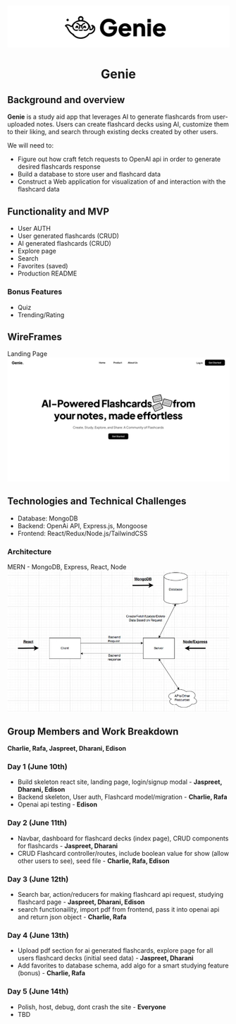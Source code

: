 <p align="center">
    <img width="1000" src="https://github.com/FlashGenie/genie-app/blob/main/big-banner.png" alt="Genie logo">
</p>
<h1 align="center"> Genie </h1>

## Background and overview
**Genie** is a study aid app that leverages AI to generate flashcards from user-uploaded notes. Users can create flashcard decks using AI, customize them to their liking, and search through existing decks created by other users.

We will need to:
- Figure out how craft fetch requests to OpenAI api in order to generate desired flashcards response
- Build a database to store user and flashcard data
- Construct a Web application for visualization of and interaction with the flashcard data

## Functionality and MVP
- User AUTH
- User generated flashcards (CRUD)
- AI generated flashcards (CRUD)
- Explore page
- Search
- Favorites (saved)
- Production README

### Bonus Features
- Quiz
- Trending/Rating

## WireFrames
Landing Page
![Landing Page](https://github.com/FlashGenie/genie-app/blob/main/landing-page.png)

## Technologies and Technical Challenges
- Database: MongoDB
- Backend: OpenAi API, Express.js, Mongoose
- Frontend: React/Redux/Node.js/TailwindCSS

### Architecture
MERN - MongoDB, Express, React, Node
![Architecture](https://github.com/FlashGenie/genie-app/blob/main/architecture.png)

## Group Members and Work Breakdown
**Charlie, Rafa, Jaspreet, Dharani, Edison**

### Day 1 (June 10th)
- Build skeleton react site, landing page, login/signup modal - **Jaspreet, Dharani, Edison**
- Backend skeleton, User auth, Flashcard model/migration - **Charlie, Rafa**
- Openai api testing - **Edison**

### Day 2 (June 11th)
- Navbar, dashboard for flashcard decks (index page), CRUD components for flashcards - **Jaspreet, Dharani**
- CRUD Flashcard controller/routes, include boolean value for show (allow other users to see), seed file - **Charlie, Rafa, Edison**

### Day 3 (June 12th)
- Search bar, action/reducers for making flashcard api request, studying flashcard page - **Jaspreet, Dharani, Edison**
- search functionaility, import pdf from frontend, pass it into openai api and return json object - **Charlie, Rafa**

### Day 4 (June 13th) 
- Upload pdf section for ai generated flashcards, explore page for all users flashcard decks (initial seed data) - **Jaspreet, Dharani**
- Add favorites to database schema, add algo for a smart studying feature (bonus) - **Charlie, Rafa**

### Day 5 (June 14th)
- Polish, host, debug, dont crash the site - **Everyone**
- TBD
